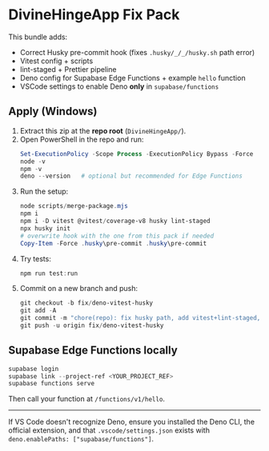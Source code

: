 # DivineHingeApp Fix Pack

This bundle adds:
- Correct Husky pre-commit hook (fixes `.husky/_/_/husky.sh` path error)
- Vitest config + scripts
- lint-staged + Prettier pipeline
- Deno config for Supabase Edge Functions + example `hello` function
- VSCode settings to enable Deno **only** in `supabase/functions`

## Apply (Windows)

1. Extract this zip at the **repo root** (`DivineHingeApp/`).
2. Open PowerShell in the repo and run:
   ```powershell
   Set-ExecutionPolicy -Scope Process -ExecutionPolicy Bypass -Force
   node -v
   npm -v
   deno --version   # optional but recommended for Edge Functions
   ```
3. Run the setup:
   ```powershell
   node scripts/merge-package.mjs
   npm i
   npm i -D vitest @vitest/coverage-v8 husky lint-staged
   npx husky init
   # overwrite hook with the one from this pack if needed
   Copy-Item -Force .husky\pre-commit .husky\pre-commit
   ```
4. Try tests:
   ```powershell
   npm run test:run
   ```
5. Commit on a new branch and push:
   ```powershell
   git checkout -b fix/deno-vitest-husky
   git add -A
   git commit -m "chore(repo): fix husky path, add vitest+lint-staged, deno config"
   git push -u origin fix/deno-vitest-husky
   ```

## Supabase Edge Functions locally

```powershell
supabase login
supabase link --project-ref <YOUR_PROJECT_REF>
supabase functions serve
```
Then call your function at `/functions/v1/hello`.

---

If VS Code doesn't recognize Deno, ensure you installed the Deno CLI, the official extension, and that `.vscode/settings.json` exists with `deno.enablePaths: ["supabase/functions"]`.
